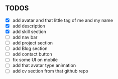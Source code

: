 ## TODOS

- [x] add avatar and that little tag of me and my name
- [x] add description
- [x] add skill section
- [ ] add nav bar
- [ ] add project section
- [ ] add Blog section
- [ ] add contact button
- [ ] fix some UI on mobile
- [ ] add that avatar type animation
- [ ] add cv section from that github repo